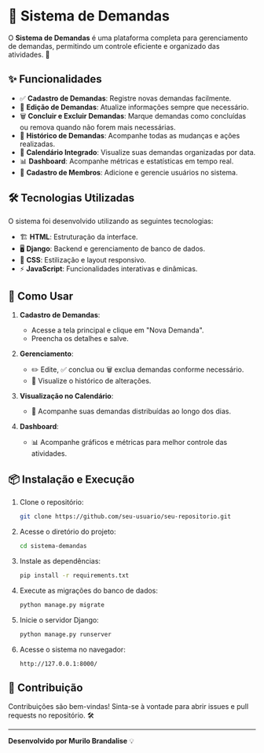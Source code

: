 # 📌 Sistema de Demandas

O **Sistema de Demandas** é uma plataforma completa para gerenciamento de demandas, permitindo um controle eficiente e organizado das atividades. 🚀

## ✨ Funcionalidades

- ✅ **Cadastro de Demandas**: Registre novas demandas facilmente.
- 📝 **Edição de Demandas**: Atualize informações sempre que necessário.
- 🗑️ **Concluir e Excluir Demandas**: Marque demandas como concluídas ou remova quando não forem mais necessárias.
- 📜 **Histórico de Demandas**: Acompanhe todas as mudanças e ações realizadas.
- 📅 **Calendário Integrado**: Visualize suas demandas organizadas por data.
- 📊 **Dashboard**: Acompanhe métricas e estatísticas em tempo real.
- 👥 **Cadastro de Membros**: Adicione e gerencie usuários no sistema.

## 🛠️ Tecnologias Utilizadas

O sistema foi desenvolvido utilizando as seguintes tecnologias:

- 🏗️ **HTML**: Estruturação da interface.
- 🖥️ **Django**: Backend e gerenciamento de banco de dados.
- 🎨 **CSS**: Estilização e layout responsivo.
- ⚡ **JavaScript**: Funcionalidades interativas e dinâmicas.

## 🚀 Como Usar

1. **Cadastro de Demandas**:
   - Acesse a tela principal e clique em "Nova Demanda".
   - Preencha os detalhes e salve.

2. **Gerenciamento**:
   - ✏️ Edite, ✅ conclua ou 🗑️ exclua demandas conforme necessário.
   - 📜 Visualize o histórico de alterações.

3. **Visualização no Calendário**:
   - 📅 Acompanhe suas demandas distribuídas ao longo dos dias.

4. **Dashboard**:
   - 📊 Acompanhe gráficos e métricas para melhor controle das atividades.

## 📦 Instalação e Execução

1. Clone o repositório:
   ```bash
   git clone https://github.com/seu-usuario/seu-repositorio.git
   ```

2. Acesse o diretório do projeto:
   ```bash
   cd sistema-demandas
   ```

3. Instale as dependências:
   ```bash
   pip install -r requirements.txt
   ```

4. Execute as migrações do banco de dados:
   ```bash
   python manage.py migrate
   ```

5. Inicie o servidor Django:
   ```bash
   python manage.py runserver
   ```

6. Acesse o sistema no navegador:
   ```
   http://127.0.0.1:8000/
   ```

## 🤝 Contribuição

Contribuições são bem-vindas! Sinta-se à vontade para abrir issues e pull requests no repositório. 🛠️

---

**Desenvolvido por Murilo Brandalise** 💡
